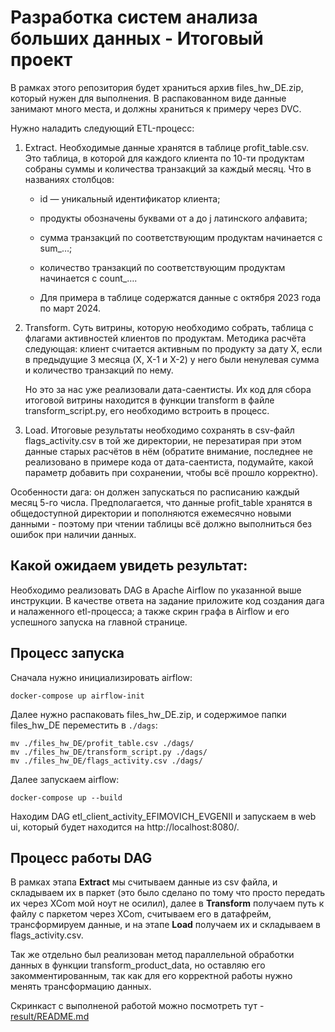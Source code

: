 # Разработка систем анализа больших данных - Итоговый проект

В рамках этого репозитория будет храниться архив files_hw_DE.zip, который нужен для выполнения.
В распакованном виде данные занимают много места, и должны храниться к примеру через DVC.

Нужно наладить следующий ETL-процесс:

1. Extract. Необходимые данные хранятся в таблице profit_table.csv. Это таблица, в которой для каждого клиента по 10-ти продуктам собраны суммы и количества транзакций за каждый месяц.
    Что в названиях столбцов:
   - id — уникальный идентификатор клиента;
   - продукты обозначены буквами от a до j латинского алфавита;
   - сумма транзакций по соответствующим продуктам начинается с sum_…;
   - количество транзакций по соответствующим продуктам начинается с count_….

   - Для примера в таблице содержатся данные с октября 2023 года по март 2024.

2. Transform. Суть витрины, которую необходимо собрать, таблица с флагами активностей клиентов по продуктам. Методика расчёта следующая: клиент считается активным по продукту за дату X, если в предыдущие 3 месяца (X, X-1 и X-2) у него были ненулевая сумма и количество транзакций по нему.

    Но это за нас уже реализовали дата-саентисты. Их код для сбора итоговой витрины находится в функции transform в файле transform_script.py, его необходимо встроить в процесс.

3. Load. Итоговые результаты необходимо сохранять в csv-файл flags_activity.csv в той же директории, не перезатирая при этом данные старых расчётов в нём (обратите внимание, последнее не реализовано в примере кода от дата-саентиста, подумайте, какой параметр добавить при сохранении, чтобы всё прошло корректно).

Особенности дага: он должен запускаться по расписанию каждый месяц 5-го числа. Предполагается, что данные profit_table хранятся в общедоступной директории и пополняются ежемесячно новыми данными - поэтому при чтении таблицы всё должно выполниться без ошибок при наличии данных.

## Какой ожидаем увидеть результат:
Необходимо реализовать DAG в Apache Airflow по указанной выше инструкции. В качестве ответа на задание приложите код создания дага и налаженного etl-процесса; а также скрин графа в Airflow и его успешного запуска на главной странице.

## Процесс запуска

Сначала нужно инициализировать airflow:

```shell
docker-compose up airflow-init
```

Далее нужно распаковать files_hw_DE.zip, и содержимое папки files_hw_DE переместить в `./dags`:
```shell
mv ./files_hw_DE/profit_table.csv ./dags/
mv ./files_hw_DE/transform_script.py ./dags/
mv ./files_hw_DE/flags_activity.csv ./dags/
```

Далее запускаем airflow:
```shell
docker-compose up --build
```

Находим DAG etl_client_activity_EFIMOVICH_EVGENII и запускаем в web ui, который будет находится на http://localhost:8080/.

## Процесс работы DAG

В рамках этапа **Extract** мы считываем данные из csv файла, и складываем их в паркет
(это было сделано по тому что просто передать их через XCom мой ноут не осилил), далее в **Transform**
получаем путь к файлу с паркетом через XCom, считываем его в датафрейм, трансформируем данные, и на
этапе **Load** получаем их и складываем в flags_activity.csv.

Так же отдельно был реализован метод параллельной обработки данных в функции transform_product_data,
но оставляю его закомментированным, так как для его корректной работы нужно менять трансформацию данных.

Скринкаст с выполненой работой можно посмотреть тут - [result/README.md](result/README.md)